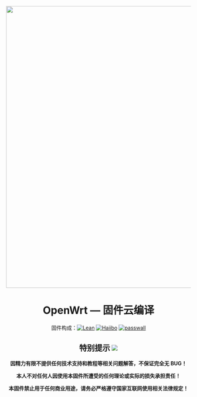 ﻿<div align="center">
<img width="768" src="https://cdn.jsdelivr.net/gh/haiibo/OpenWrt/images/openwrt.png"/>
<h1>OpenWrt — 固件云编译</h1>

固件构成：[![Lean](https://img.shields.io/badge/Lede-Lean-ff69b4.svg?style=flat&logo=appveyor)](https://github.com/coolsnowwolf/lede)  [![Haiibo](https://img.shields.io/badge/Build-Haiibo-32C955.svg?style=flat&logo=appveyor)](https://github.com/haiibo/OpenWrt)  [![passwall](https://img.shields.io/badge/passwall-xiaorouji-8A2BE2.svg?style=flat&logo=appveyor)](https://github.com/xiaorouji/openwrt-passwall)

## 特别提示 [![](https://img.shields.io/badge/-个人免责声明-FFFFFF.svg)](#特别提示-)

 **因精力有限不提供任何技术支持和教程等相关问题解答，不保证完全无 BUG！**

 **本人不对任何人因使用本固件所遭受的任何理论或实际的损失承担责任！**

 **本固件禁止用于任何商业用途，请务必严格遵守国家互联网使用相关法律规定！**
